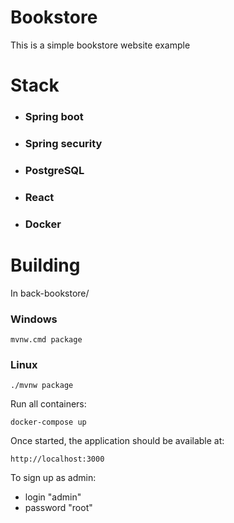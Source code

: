# Bookstore

This is a simple bookstore website example

# Stack

+ ### Spring boot
+ ### Spring security
+ ### PostgreSQL
+ ### React
+ ### Docker


# Building
In back-bookstore/
### Windows
```
mvnw.cmd package
```
### Linux

```
./mvnw package
```
Run all containers:

```
docker-compose up
```
Once started, the application should be available at:

```
http://localhost:3000
```

To sign up as admin:
+ login "admin"
+ password "root"
